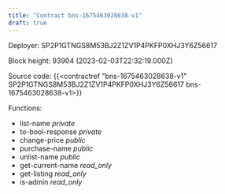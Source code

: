 ```yaml
---
title: "Contract bns-1675463028638-v1"
draft: true
---
```

Deployer: SP2P1GTNGS8M53BJ2Z1ZV1P4PKFP0XHJ3Y6Z56617


 



Block height: 93904 (2023-02-03T22:32:19.000Z)

Source code: {{<contractref "bns-1675463028638-v1" SP2P1GTNGS8M53BJ2Z1ZV1P4PKFP0XHJ3Y6Z56617 bns-1675463028638-v1>}}

Functions:

* list-name _private_
* to-bool-response _private_
* change-price _public_
* purchase-name _public_
* unlist-name _public_
* get-current-name _read_only_
* get-listing _read_only_
* is-admin _read_only_
